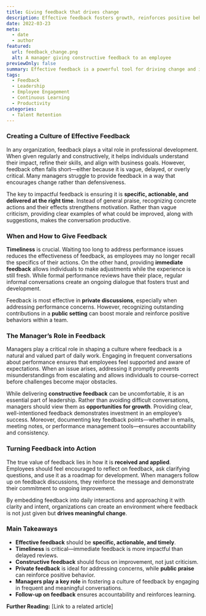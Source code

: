 ```yaml
---
title: Giving feedback that drives change
description: Effective feedback fosters growth, reinforces positive behaviors, and helps align individuals with business goals.
date: 2022-03-23
meta:
  - date
  - author
featured:
  url: feedback_change.png
  alt: A manager giving constructive feedback to an employee
previewOnly: false
summary: Effective feedback is a powerful tool for driving change and improving performance when delivered thoughtfully.
tags:
  - Feedback
  - Leadership
  - Employee Engagement
  - Continuous Learning
  - Productivity
categories:
  - Talent Retention
---
```


### Creating a Culture of Effective Feedback

In any organization, feedback plays a vital role in professional development. When given regularly and constructively, it helps individuals understand their impact, refine their skills, and align with business goals. However, feedback often falls short—either because it is vague, delayed, or overly critical. Many managers struggle to provide feedback in a way that encourages change rather than defensiveness.

The key to impactful feedback is ensuring it is **specific, actionable, and delivered at the right time**. Instead of general praise, recognizing concrete actions and their effects strengthens motivation. Rather than vague criticism, providing clear examples of what could be improved, along with suggestions, makes the conversation productive.

### When and How to Give Feedback

**Timeliness** is crucial. Waiting too long to address performance issues reduces the effectiveness of feedback, as employees may no longer recall the specifics of their actions. On the other hand, providing **immediate feedback** allows individuals to make adjustments while the experience is still fresh. While formal performance reviews have their place, regular informal conversations create an ongoing dialogue that fosters trust and development.

Feedback is most effective in **private discussions**, especially when addressing performance concerns. However, recognizing outstanding contributions in a **public setting** can boost morale and reinforce positive behaviors within a team.

### The Manager’s Role in Feedback

Managers play a critical role in shaping a culture where feedback is a natural and valued part of daily work. Engaging in frequent conversations about performance ensures that employees feel supported and aware of expectations. When an issue arises, addressing it promptly prevents misunderstandings from escalating and allows individuals to course-correct before challenges become major obstacles.

While delivering **constructive feedback** can be uncomfortable, it is an essential part of leadership. Rather than avoiding difficult conversations, managers should view them as **opportunities for growth**. Providing clear, well-intentioned feedback demonstrates investment in an employee’s success. Moreover, documenting key feedback points—whether in emails, meeting notes, or performance management tools—ensures accountability and consistency.

### Turning Feedback into Action

The true value of feedback lies in how it is **received and applied**. Employees should feel encouraged to reflect on feedback, ask clarifying questions, and use it as a roadmap for development. When managers follow up on feedback discussions, they reinforce the message and demonstrate their commitment to ongoing improvement.

By embedding feedback into daily interactions and approaching it with clarity and intent, organizations can create an environment where feedback is not just given but **drives meaningful change**.

### Main Takeaways

- **Effective feedback** should be **specific, actionable, and timely**.
- **Timeliness** is critical—immediate feedback is more impactful than delayed reviews.
- **Constructive feedback** should focus on improvement, not just criticism.
- **Private feedback** is ideal for addressing concerns, while **public praise** can reinforce positive behavior.
- **Managers play a key role** in fostering a culture of feedback by engaging in frequent and meaningful conversations.
- **Follow-up on feedback** ensures accountability and reinforces learning.

**Further Reading:** [Link to a related article]
